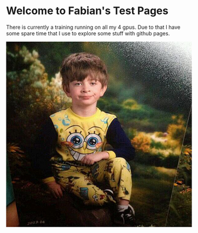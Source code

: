 # Welcome to Fabian's Test Pages
There is currently a training running on all my 4 gpus. Due to that I have some spare time that I use to explore some stuff with github pages.

![Image](image.png)
